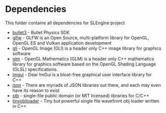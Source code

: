 # Dependencies
This folder containe all dependencies for SLEngine project

* [bullet3](https://github.com/bulletphysics/bullet3) - Bullet Physics SDK
* [glfw](https://github.com/glfw/glfw) - GLFW is an Open Source, multi-platform library for OpenGL, OpenGL ES and Vulkan application development
* [gli](https://github.com/g-truc/gli) - OpenGL Image (GLI) is a header only C++ image library for graphics software
* [glm](https://github.com/g-truc/glm) - OpenGL Mathematics (GLM) is a header only C++ mathematics library for graphics software based on the OpenGL Shading Language (GLSL) specifications.
* [imgui](https://github.com/ocornut/imgui) - Dear ImGui is a bloat-free graphical user interface library for C++
* [json](https://github.com/nlohmann/json) - There are myriads of JSON libraries out there, and each may even have its reason to exist
* [stb](https://github.com/nothings/stb) - single-file public domain (or MIT licensed) libraries for C/C++
* [tinyobjloader](https://github.com/syoyo/tinyobjloader) - Tiny but powerful single file wavefront obj loader written in C++
